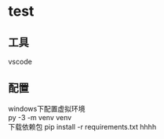 # test
## 工具
vscode
## 配置
windows下配置虚拟环境<br>
py -3 -m venv venv<br>
下载依赖包
pip install -r requirements.txt
hhhh